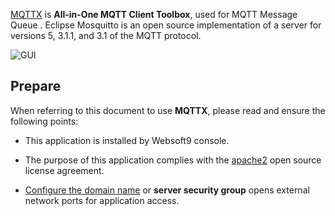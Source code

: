 [MQTTX](https://mqttx.app/) is **All-in-One MQTT Client Toolbox**, used for MQTT Message Queue . Eclipse Mosquitto is an open source implementation of a server for versions 5, 3.1.1, and 3.1 of the MQTT protocol.


![GUI](https://libs.websoft9.com/Websoft9/DocsPicture/zh/mqttx/mqttx-gui-websoft9.png)


## Prepare

When referring to this document to use **MQTTX**, please read and ensure the following points:

- This application is installed by Websoft9 console.

- The purpose of this application complies with the [apache2](https://opensource.org/licenses/Apache-2.0) open source license agreement.

- [Configure the domain name](./domain-set) or **server security group** opens external network ports for application access.